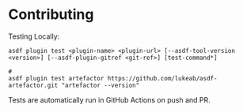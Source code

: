 # Contributing

Testing Locally:

```shell
asdf plugin test <plugin-name> <plugin-url> [--asdf-tool-version <version>] [--asdf-plugin-gitref <git-ref>] [test-command*]

#
asdf plugin test artefactor https://github.com/lukeab/asdf-artefactor.git "artefactor --version"
```

Tests are automatically run in GitHub Actions on push and PR.
